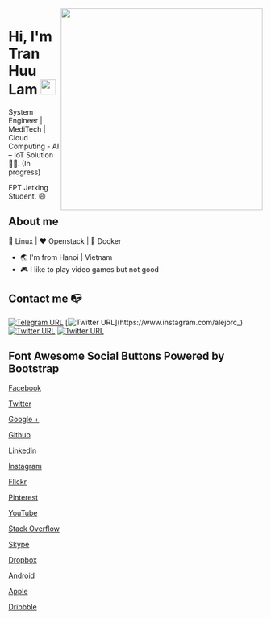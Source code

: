<img align="right" width="400" height="400" src="https://imgur.com/a/TnjhxzM.png">


# Hi, I'm Tran Huu Lam <img width="30" height="30" src="https://media.giphy.com/media/LmNwrBhejkK9EFP504/giphy.gif">


System Engineer | MediTech | Cloud Computing - AI – IoT Solution   👨‍💻. (In progress)

FPT Jetking Student. :smile:

## About me 

:penguin: Linux  | :heart: Openstack | :whale: Docker

- :earth_asia: I'm from Hanoi | Vietnam
- :video_game: I like to play video games but not good 


## Contact me :mailbox_with_no_mail:

[![Telegram URL](https://img.shields.io/twitter/url?color=%231DA1F2&label=follow&logo=twitter&logoColor=%231DA1F2&style=flat-square&url=https%3A%2F%2Fwww.reddit.com%2Fuser%2FFatChicken277)](https://twitter.com/alejorc277)
[![Twitter URL](https://img.shields.io/twitter/url?color=%23fb3958&label=follow&logo=instagram&logoColor=%23fb3958&style=flat-square&url=https%3A%2F%2Fwww.instagram.com%2Falejorc_)](https://www.instagram.com/alejorc_)
[![Twitter URL](https://img.shields.io/twitter/url?color=%230072b1&label=connect&logo=linkedin&logoColor=%230072b1&style=flat-square&url=https%3A%2F%2Fwww.linkedin.com%2Fin%2Falejandro-ramirez-ciceros%2F)](https://www.linkedin.com/in/alejandro-ramirez-ciceros/)
[![Twitter URL](https://img.shields.io/twitter/url?color=orange&label=follow&logo=reddit&logoColor=orange&style=flat-square&url=https%3A%2F%2Fwww.reddit.com%2Fuser%2FFatChicken277)](https://www.reddit.com/user/FatChicken277)


<link href="https://maxcdn.bootstrapcdn.com/bootstrap/3.3.7/css/bootstrap.min.css" rel="stylesheet" integrity="sha384-BVYiiSIFeK1dGmJRAkycuHAHRg32OmUcww7on3RYdg4Va+PmSTsz/K68vbdEjh4u" crossorigin="anonymous">
<link href="https://netdna.bootstrapcdn.com/font-awesome/4.7.0/css/font-awesome.css" rel="stylesheet">

<link href='https://fonts.googleapis.com/css?family=Inconsolata:400,700' rel='stylesheet' type='text/css'>


<h2>Font Awesome Social Buttons Powered by Bootstrap</h2>

<div class="pad50"></div>
<div class="container">

  <a href="https://facebook.com/colorlib" target="_blank" class="button facebook"><span><i class="fa fa-facebook" aria-hidden="true"></i></span><p>Facebook</p></a>

  <a href="https://twitter.com/colorlib" target="_blank" class="button twitter"><span><i class="fa fa-twitter" aria-hidden="true"></i></i></span><p>Twitter</p></a>

  <a href="https://plus.google.com/+Colorlib" target="_blank" class="button google-plus"><span><i class="fa fa-google-plus" aria-hidden="true"></i></span><p>Google +</p></a>

  <a href="https://github.com/puikinsh" target="_blank" class="button github"><span><i class="fa fa-github" aria-hidden="true"></i></span><p>Github</p></a>


  <a href="https://www.linkedin.com/company/colorlib" target="_blank" class="button linkedin"><span><i class="fa fa-linkedin" aria-hidden="true"></i></span><p>Linkedin</p></a>
  <a href="#" class="button instagram"><span><i class="fa fa-instagram" aria-hidden="true"></i></span><p>Instagram</p></a>
  <a href="https://www.flickr.com/" target="_blank" class="button flickr"><span><i class="fa fa-flickr" aria-hidden="true"></i></span><p>Flickr</p></a>

  <a href="https://www.pinterest.com/colorlib/" target="_blank" class="button pinterest"><span><i class="fa fa-pinterest" aria-hidden="true"></i></span><p>Pinterest</p></a>

  <a href="https://youtube.com/c/Colorlib" target="_blank" class="button youtube"><span><i class="fa fa-youtube" aria-hidden="true"></i></span><p>YouTube</p></a>

  <a href="#" class="button stackexchange"><span><i class="fa fa-stack-overflow" aria-hidden="true"></i></span><p>Stack Overflow</p></a>

  <a href="#" class="button skype"><span><i class="fa fa-skype" aria-hidden="true"></i></span><p>Skype</p></a>

  <a href="#" class="button dropbox"><span><i class="fa fa-dropbox" aria-hidden="true"></i></span><p>Dropbox</p></a>

  <a href="#" class="button android"><span><i class="fa fa-android" aria-hidden="true"></i></span><p>Android</p></a>

  <a href="#" class="button apple"><span><i class="fa fa-apple" aria-hidden="true"></i></span><p>Apple</p></a>

  <a href="#" class="button dribbble"><span><i class="fa fa-dribbble" aria-hidden="true"></i></span><p>Dribbble</p></a>

</div>
